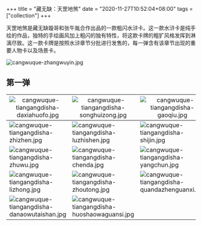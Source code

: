+++
title = "藏无缺：天罡地煞"
date = "2020-11-27T10:52:04+08:00"
tags = ["collection"]
+++

天罡地煞是藏无缺璇哥和张午胤合作出品的一款粗闪水浒卡。这一款水浒卡是纯手绘的作品，独特的手绘画风加上粗闪的独有特性，将这款卡牌的粗犷风格发挥到淋漓尽致。这一款卡牌是按照水浒章节分批进行发售的，每一弹含有该章节出现的重要人物卡以及场景卡。

![cangwuque-zhangwuyin.jpg](/images/cangwuque-zhangwuyin.jpg "天罡地煞画稿")

## 第一弹

|![cangwuque-tiangangdisha-daxiahuofo.jpg](/images/cangwuque-tiangangdisha-daxiahuofo.jpg "大侠活佛")|![cangwuque-tiangangdisha-songhuizong.jpg](/images/cangwuque-tiangangdisha-songhuizong.jpg "宋徽宗·赵佶")|![cangwuque-tiangangdisha-gaoqiu.jpg](/images/cangwuque-tiangangdisha-gaoqiu.jpg "太尉·高俅")|
|--|--|--|
|![cangwuque-tiangangdisha-zhizhen.jpg](/images/cangwuque-tiangangdisha-zhizhen.jpg "智真长老")|![cangwuque-tiangangdisha-luzhishen.jpg](/images/cangwuque-tiangangdisha-luzhishen.jpg "花和尚·鲁智深")|![cangwuque-tiangangdisha-shijin.jpg](/images/cangwuque-tiangangdisha-shijin.jpg "九纹龙·史进")|
|![cangwuque-tiangangdisha-zhuwu.jpg](/images/cangwuque-tiangangdisha-zhuwu.jpg "神机军师·朱武")|![cangwuque-tiangangdisha-chenda.jpg](/images/cangwuque-tiangangdisha-chenda.jpg "跳涧虎·陈达")|![cangwuque-tiangangdisha-yangchun.jpg](/images/cangwuque-tiangangdisha-yangchun.jpg "白花蛇·杨春")|
|![cangwuque-tiangangdisha-lizhong.jpg](/images/cangwuque-tiangangdisha-lizhong.jpg "打虎将·李忠")|![cangwuque-tiangangdisha-zhoutong.jpg](/images/cangwuque-tiangangdisha-zhoutong.jpg "小霸王·周通")|![cangwuque-tiangangdisha-quandazhenguanxi.jpg](/images/cangwuque-tiangangdisha-quandazhenguanxi.jpg "鲁达拳打镇关西")|
|![cangwuque-tiangangdisha-danaowutaishan.jpg](/images/cangwuque-tiangangdisha-danaowutaishan.jpg "花和尚大闹五台山")|![cangwuque-tiangangdisha-huoshaowaguansi.jpg](/images/cangwuque-tiangangdisha-huoshaowaguansi.jpg "火烧瓦罐寺")||



<style>
th {
    font-weight: normal;
}
</style>